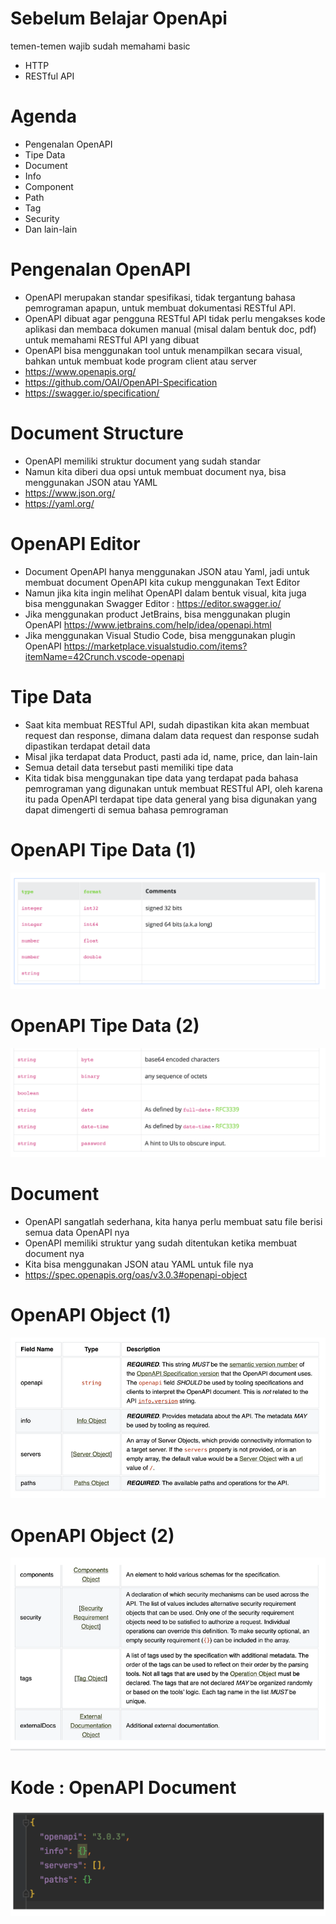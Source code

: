 # Sebelum Belajar OpenApi
temen-temen wajib sudah memahami basic
* HTTP
* RESTful API

# Agenda 
* Pengenalan OpenAPI 
* Tipe Data 
* Document 
* Info 
* Component 
* Path 
* Tag 
* Security 
* Dan lain-lain

# Pengenalan OpenAPI
* OpenAPI merupakan standar spesifikasi, tidak tergantung bahasa pemrograman apapun, untuk membuat dokumentasi RESTful API. 
* OpenAPI dibuat agar pengguna RESTful API tidak perlu mengakses kode aplikasi dan membaca dokumen manual (misal dalam bentuk doc, pdf) untuk memahami RESTful API yang dibuat 
* OpenAPI bisa menggunakan tool untuk menampilkan secara visual, bahkan untuk membuat kode program client atau server
* https://www.openapis.org/
* https://github.com/OAI/OpenAPI-Specification
* https://swagger.io/specification/ 

# Document Structure
* OpenAPI memiliki struktur document yang sudah standar 
* Namun kita diberi dua opsi untuk membuat document nya, bisa menggunakan JSON atau YAML
* https://www.json.org/
* https://yaml.org/ 

# OpenAPI Editor
* Document OpenAPI hanya menggunakan JSON atau Yaml, jadi untuk membuat document OpenAPI kita cukup menggunakan Text Editor 
* Namun jika kita ingin melihat OpenAPI dalam bentuk visual, kita juga bisa menggunakan Swagger Editor : https://editor.swagger.io/
* Jika menggunakan product JetBrains, bisa menggunakan plugin OpenAPI https://www.jetbrains.com/help/idea/openapi.html
* Jika menggunakan Visual Studio Code, bisa menggunakan plugin OpenAPI https://marketplace.visualstudio.com/items?itemName=42Crunch.vscode-openapi 

# Tipe Data
* Saat kita membuat RESTful API, sudah dipastikan kita akan membuat request dan response, dimana dalam data request dan response sudah dipastikan terdapat detail data 
* Misal jika terdapat data Product, pasti ada id, name, price, dan lain-lain 
* Semua detail data tersebut pasti memiliki tipe data 
* Kita tidak bisa menggunakan tipe data yang terdapat pada bahasa pemrograman yang digunakan untuk membuat RESTful API, oleh karena itu pada OpenAPI terdapat tipe data general yang bisa digunakan yang dapat dimengerti di semua bahasa pemrograman

# OpenAPI Tipe Data (1)
![alt text][doc1]

[doc1]: doc/Screenshot%20from%202022-02-12%2020-11-23.png "Doc1"

# OpenAPI Tipe Data (2)
![alt text][doc2]

[doc2]: doc/Screenshot%20from%202022-02-12%2020-18-22.png "Doc2"

# Document
* OpenAPI sangatlah sederhana, kita hanya perlu membuat satu file berisi semua data OpenAPI nya 
* OpenAPI memiliki struktur yang sudah ditentukan ketika membuat document nya 
* Kita bisa menggunakan JSON atau YAML untuk file nya
* https://spec.openapis.org/oas/v3.0.3#openapi-object 

# OpenAPI Object (1)
![alt text][doc3]

[doc3]: doc/Screenshot%20from%202022-02-12%2020-23-57.png "Doc3"

# OpenAPI Object (2)
![alt text][doc4]

[doc4]: doc/Screenshot%20from%202022-02-12%2020-26-12.png "Doc4"

# Kode : OpenAPI Document
![alt text][doc5]

[doc5]: doc/Screenshot%20from%202022-02-12%2020-27-59.png "Doc5"

# 